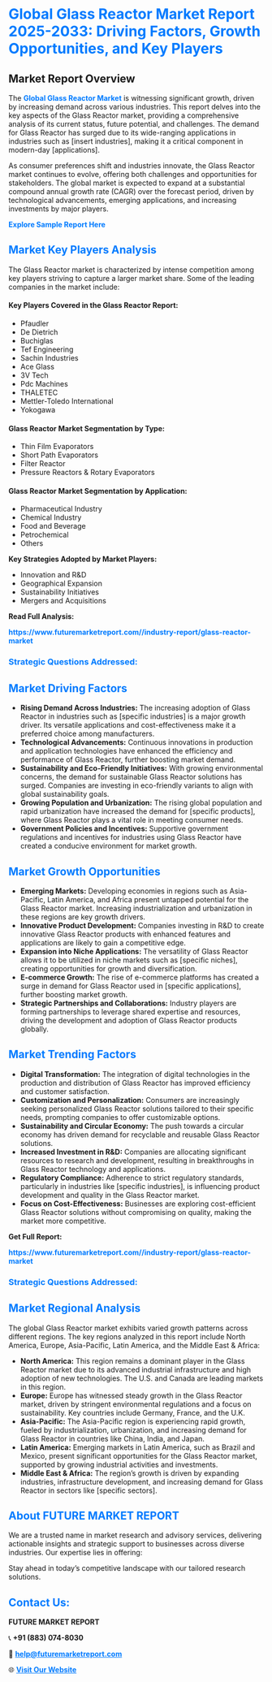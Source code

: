 <h1 style="color: #007BFF;">Global Glass Reactor Market Report 2025-2033: Driving Factors, Growth Opportunities, and Key Players</h1>

<section id="overview">
<h2>Market Report Overview</h2>
<p>The <a href="https://www.futuremarketreport.com//industry-report/glass-reactor-market" style="color: #007BFF; text-decoration: none;"><strong>Global Glass Reactor Market</strong></a> is witnessing significant growth, driven by increasing demand across various industries. This report delves into the key aspects of the Glass Reactor market, providing a comprehensive analysis of its current status, future potential, and challenges. The demand for Glass Reactor has surged due to its wide-ranging applications in industries such as [insert industries], making it a critical component in modern-day [applications].</p>
<p>As consumer preferences shift and industries innovate, the Glass Reactor market continues to evolve, offering both challenges and opportunities for stakeholders. The global market is expected to expand at a substantial compound annual growth rate (CAGR) over the forecast period, driven by technological advancements, emerging applications, and increasing investments by major players.</p>
</section>

<section id="overview">
<p><a href="https://www.futuremarketreport.com//request-sample/reportId=83769" style="color: #007BFF; text-decoration: none;"><strong>Explore Sample Report Here</strong></a></p>
</section>

<section id="key-players">
<h2 style="color: #007BFF;">Market Key Players Analysis</h2>
<p>The Glass Reactor market is characterized by intense competition among key players striving to capture a larger market share. Some of the leading companies in the market include:</p>
<h4>Key Players Covered in the Glass Reactor Report:</h4>
<ul><li>Pfaudler</li><li>De Dietrich</li><li>Buchiglas</li><li>Tef Engineering</li><li>Sachin Industries</li><li>Ace Glass</li><li>3V Tech</li><li>Pdc Machines</li><li>THALETEC</li><li>Mettler-Toledo International</li><li>Yokogawa</li></ul>
<h4>Glass Reactor Market Segmentation by Type:</h4>
<ul><li>Thin Film Evaporators</li><li>Short Path Evaporators</li><li>Filter Reactor</li><li>Pressure Reactors &amp; Rotary Evaporators</li></ul>

<h4>Glass Reactor Market Segmentation by Application:</h4>
<ul><li>Pharmaceutical Industry</li><li>Chemical Industry</li><li>Food and Beverage</li><li>Petrochemical</li><li>Others</li></ul>
<p><strong>Key Strategies Adopted by Market Players:</strong></p>
<ul>
<li>Innovation and R&D</li>
<li>Geographical Expansion</li>
<li>Sustainability Initiatives</li>
<li>Mergers and Acquisitions</li>
</ul>
</section>

<section>
<p><strong>Read Full Analysis: </strong></p><a href="https://www.futuremarketreport.com//industry-report/glass-reactor-market" style="color: #007BFF; text-decoration: none;"><strong>https://www.futuremarketreport.com//industry-report/glass-reactor-market</strong></a>
<h3 style="color: #007BFF;">Strategic Questions Addressed:</h3>
</section>

<section id="driving-factors">
<h2 style="color: #007BFF;">Market Driving Factors</h2>
<ul>
<li><strong>Rising Demand Across Industries:</strong> The increasing adoption of Glass Reactor in industries such as [specific industries] is a major growth driver. Its versatile applications and cost-effectiveness make it a preferred choice among manufacturers.</li>
<li><strong>Technological Advancements:</strong> Continuous innovations in production and application technologies have enhanced the efficiency and performance of Glass Reactor, further boosting market demand.</li>
<li><strong>Sustainability and Eco-Friendly Initiatives:</strong> With growing environmental concerns, the demand for sustainable Glass Reactor solutions has surged. Companies are investing in eco-friendly variants to align with global sustainability goals.</li>
<li><strong>Growing Population and Urbanization:</strong> The rising global population and rapid urbanization have increased the demand for [specific products], where Glass Reactor plays a vital role in meeting consumer needs.</li>
<li><strong>Government Policies and Incentives:</strong> Supportive government regulations and incentives for industries using Glass Reactor have created a conducive environment for market growth.</li>
</ul>
</section>

<section id="growth-opportunities">
<h2 style="color: #007BFF;">Market Growth Opportunities</h2>
<ul>
<li><strong>Emerging Markets:</strong> Developing economies in regions such as Asia-Pacific, Latin America, and Africa present untapped potential for the Glass Reactor market. Increasing industrialization and urbanization in these regions are key growth drivers.</li>
<li><strong>Innovative Product Development:</strong> Companies investing in R&D to create innovative Glass Reactor products with enhanced features and applications are likely to gain a competitive edge.</li>
<li><strong>Expansion into Niche Applications:</strong> The versatility of Glass Reactor allows it to be utilized in niche markets such as [specific niches], creating opportunities for growth and diversification.</li>
<li><strong>E-commerce Growth:</strong> The rise of e-commerce platforms has created a surge in demand for Glass Reactor used in [specific applications], further boosting market growth.</li>
<li><strong>Strategic Partnerships and Collaborations:</strong> Industry players are forming partnerships to leverage shared expertise and resources, driving the development and adoption of Glass Reactor products globally.</li>
</ul>
</section>

<section id="trending-factors">
<h2 style="color: #007BFF;">Market Trending Factors</h2>
<ul>
<li><strong>Digital Transformation:</strong> The integration of digital technologies in the production and distribution of Glass Reactor has improved efficiency and customer satisfaction.</li>
<li><strong>Customization and Personalization:</strong> Consumers are increasingly seeking personalized Glass Reactor solutions tailored to their specific needs, prompting companies to offer customizable options.</li>
<li><strong>Sustainability and Circular Economy:</strong> The push towards a circular economy has driven demand for recyclable and reusable Glass Reactor solutions.</li>
<li><strong>Increased Investment in R&D:</strong> Companies are allocating significant resources to research and development, resulting in breakthroughs in Glass Reactor technology and applications.</li>
<li><strong>Regulatory Compliance:</strong> Adherence to strict regulatory standards, particularly in industries like [specific industries], is influencing product development and quality in the Glass Reactor market.</li>
<li><strong>Focus on Cost-Effectiveness:</strong> Businesses are exploring cost-efficient Glass Reactor solutions without compromising on quality, making the market more competitive.</li>
</ul>
</section>

<section>
<p><strong>Get Full Report: </strong></p><a href="https://www.futuremarketreport.com//industry-report/glass-reactor-market" style="color: #007BFF; text-decoration: none;"><strong>https://www.futuremarketreport.com//industry-report/glass-reactor-market</strong></a>
<h3 style="color: #007BFF;">Strategic Questions Addressed:</h3>
</section>


<section id="regional-analysis">
<h2 style="color: #007BFF;">Market Regional Analysis</h2>
<p>The global Glass Reactor market exhibits varied growth patterns across different regions. The key regions analyzed in this report include North America, Europe, Asia-Pacific, Latin America, and the Middle East & Africa:</p>
<ul>
<li><strong>North America:</strong> This region remains a dominant player in the Glass Reactor market due to its advanced industrial infrastructure and high adoption of new technologies. The U.S. and Canada are leading markets in this region.</li>
<li><strong>Europe:</strong> Europe has witnessed steady growth in the Glass Reactor market, driven by stringent environmental regulations and a focus on sustainability. Key countries include Germany, France, and the U.K.</li>
<li><strong>Asia-Pacific:</strong> The Asia-Pacific region is experiencing rapid growth, fueled by industrialization, urbanization, and increasing demand for Glass Reactor in countries like China, India, and Japan.</li>
<li><strong>Latin America:</strong> Emerging markets in Latin America, such as Brazil and Mexico, present significant opportunities for the Glass Reactor market, supported by growing industrial activities and investments.</li>
<li><strong>Middle East & Africa:</strong> The region’s growth is driven by expanding industries, infrastructure development, and increasing demand for Glass Reactor in sectors like [specific sectors].</li>
</ul>
</section>

<footer>
<h2 style="color: #007BFF;">About FUTURE MARKET REPORT</h2>
<p>We are a trusted name in market research and advisory services, delivering actionable insights and strategic support to businesses across diverse industries. Our expertise lies in offering:</p>

<p>Stay ahead in today’s competitive landscape with our tailored research solutions.</p>

<h2 style="color: #007BFF;">Contact Us:</h2>
<p><strong>FUTURE MARKET REPORT</strong></p>
<p>📞 <strong>+91 (883) 074-8030</strong></p>
<p>📧 <strong><a href="mailto:help@futuremarketreport.com" style="color: #007BFF;">help@futuremarketreport.com</a></strong></p>
<p>🌐 <strong><a href="https://www.futuremarketreport.com/" style="color: #007BFF;">Visit Our Website</a></strong></p>
</footer>